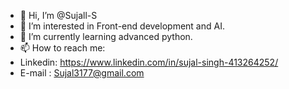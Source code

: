 - 👋 Hi, I’m @Sujall-S
- 👀 I’m interested in Front-end development and AI.
- 🌱 I’m currently learning advanced python.
- 📫 How to reach me:
-  Linkedin: https://www.linkedin.com/in/sujal-singh-413264252/
-  E-mail : Sujal3177@gmail.com


